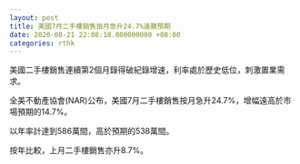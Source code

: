 ```yaml
---
layout: post
title: 美國7月二手樓銷售按月急升24.7%遠勝預期
date: 2020-08-21 22:08:18.000000000 +08:00
categories: rthk
---
```


美國二手樓銷售連續第2個月錄得破紀錄增速，利率處於歷史低位，刺激置業需求。

全美不動產協會(NAR)公布，美國7月二手樓銷售按月急升24.7%，增幅遠高於市場預期的14.7%。

以年率計達到586萬間，高於預期的538萬間。

按年比較，上月二手樓銷售亦升8.7%。
